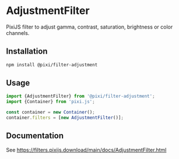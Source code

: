 # AdjustmentFilter

PixiJS filter to adjust gamma, contrast, saturation, brightness or color channels.

## Installation

```bash
npm install @pixi/filter-adjustment
```

## Usage

```js
import {AdjustmentFilter} from '@pixi/filter-adjustment';
import {Container} from 'pixi.js';

const container = new Container();
container.filters = [new AdjustmentFilter()];
```

## Documentation

See https://filters.pixijs.download/main/docs/AdjustmentFilter.html